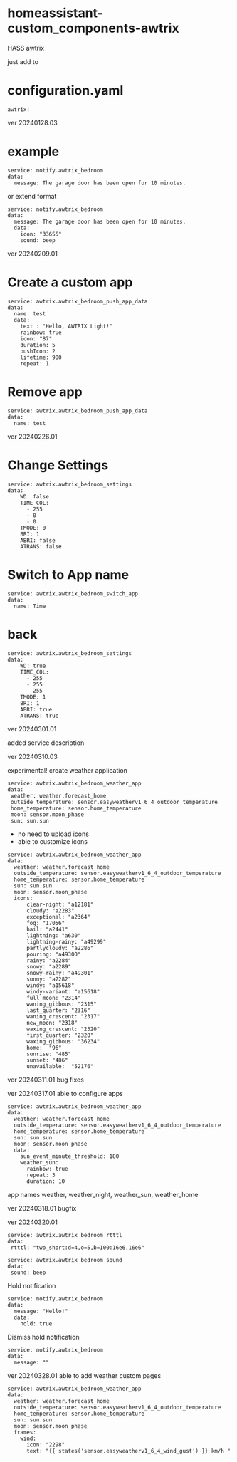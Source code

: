 # homeassistant-custom_components-awtrix
HASS awtrix 

just add to
# configuration.yaml 

```
awtrix:
```

ver 20240128.03

# example

```
service: notify.awtrix_bedroom
data:
  message: The garage door has been open for 10 minutes.
```

or extend format
```
service: notify.awtrix_bedroom
data:
  message: The garage door has been open for 10 minutes.
  data:
    icon: "33655"
    sound: beep
```

ver 20240209.01

# Create a custom app

```
service: awtrix.awtrix_bedroom_push_app_data
data: 
  name: test
  data:
    text : "Hello, AWTRIX Light!"
    rainbow: true
    icon: "87"
    duration: 5
    pushIcon: 2
    lifetime: 900
    repeat: 1
```

# Remove app

```
service: awtrix.awtrix_bedroom_push_app_data
data: 
  name: test
```

ver 20240226.01

# Change Settings

```
service: awtrix.awtrix_bedroom_settings
data:
    WD: false 
    TIME_COL: 
      - 255
      - 0
      - 0
    TMODE: 0 
    BRI: 1
    ABRI: false
    ATRANS: false
```

# Switch to App name

```
service: awtrix.awtrix_bedroom_switch_app
data: 
  name: Time
```

# back

```
service: awtrix.awtrix_bedroom_settings
data:
    WD: true 
    TIME_COL: 
      - 255
      - 255
      - 255
    TMODE: 1 
    BRI: 1
    ABRI: true
    ATRANS: true
```

ver 20240301.01

added service description

ver 20240310.03

experimental!
create weather application

```
service: awtrix.awtrix_bedroom_weather_app
data:
 weather: weather.forecast_home
 outside_temperature: sensor.easyweatherv1_6_4_outdoor_temperature
 home_temperature: sensor.home_temperature
 moon: sensor.moon_phase
 sun: sun.sun
```

- no need to upload icons
- able to customize icons

```
service: awtrix.awtrix_bedroom_weather_app
data:
  weather: weather.forecast_home
  outside_temperature: sensor.easyweatherv1_6_4_outdoor_temperature
  home_temperature: sensor.home_temperature
  sun: sun.sun
  moon: sensor.moon_phase
  icons:
      clear-night: "a12181" 
      cloudy: "a2283"
      exceptional: "a2364"
      fog: "17056"
      hail: "a2441" 
      lightning: "a630" 
      lightning-rainy: "a49299" 
      partlycloudy: "a2286" 
      pouring: "a49300" 
      rainy: "a2284" 
      snowy: "a2289" 
      snowy-rainy: "a49301" 
      sunny: "a2282" 
      windy: "a15618" 
      windy-variant: "a15618" 
      full_moon: "2314" 
      waning_gibbous: "2315" 
      last_quarter: "2316" 
      waning_crescent: "2317" 
      new_moon: "2318"
      waxing_crescent: "2320" 
      first_quarter: "2320" 
      waxing_gibbous: "36234" 
      home:  "96"
      sunrise: "485" 
      sunset: "486" 
      unavailable:  "52176"
```

ver 20240311.01
bug fixes

ver 20240317.01
able to configure apps

```
service: awtrix.awtrix_bedroom_weather_app
data:
  weather: weather.forecast_home
  outside_temperature: sensor.easyweatherv1_6_4_outdoor_temperature
  home_temperature: sensor.home_temperature
  sun: sun.sun
  moon: sensor.moon_phase
  data:
    sun_event_minute_threshold: 180
    weather_sun:
      rainbow: true
      repeat: 3
      duration: 10
```

app names 
weather, weather_night, weather_sun, weather_home

ver 20240318.01
bugfix


ver 20240320.01

```
service: awtrix.awtrix_bedroom_rtttl
data: 
 rtttl: "two_short:d=4,o=5,b=100:16e6,16e6"
```

```
service: awtrix.awtrix_bedroom_sound
data:
 sound: beep
```

Hold notification
```
service: notify.awtrix_bedroom
data:
  message: "Hello!"
  data: 
    hold: true
```

Dismiss hold notification
```
service: notify.awtrix_bedroom
data:
  message: ""
```

ver 20240328.01
able to add weather custom pages

```
service: awtrix.awtrix_bedroom_weather_app
data:
  weather: weather.forecast_home
  outside_temperature: sensor.easyweatherv1_6_4_outdoor_temperature
  home_temperature: sensor.home_temperature
  sun: sun.sun
  moon: sensor.moon_phase
  frames:
    wind: 
      icon: "2298"
      text: "{{ states('sensor.easyweatherv1_6_4_wind_gust') }} km/h "
```
